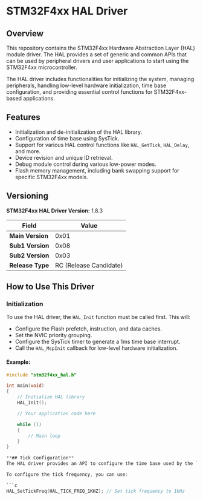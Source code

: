 # STM32F4xx HAL Driver

## Overview
This repository contains the STM32F4xx Hardware Abstraction Layer (HAL) module driver. The HAL provides a set of generic and common APIs that can be used by peripheral drivers and user applications to start using the STM32F4xx microcontroller.

The HAL driver includes functionalities for initializing the system, managing peripherals, handling low-level hardware initialization, time base configuration, and providing essential control functions for STM32F4xx-based applications.

## Features
- Initialization and de-initialization of the HAL library.
- Configuration of time base using SysTick.
- Support for various HAL control functions like `HAL_GetTick`, `HAL_Delay`, and more.
- Device revision and unique ID retrieval.
- Debug module control during various low-power modes.
- Flash memory management, including bank swapping support for specific STM32F4xx models.

## Versioning
**STM32F4xx HAL Driver Version:** 1.8.3

| Field             | Value  |
|-------------------|--------|
| **Main Version**  | 0x01   |
| **Sub1 Version**  | 0x08   |
| **Sub2 Version**  | 0x03   |
| **Release Type**  | RC (Release Candidate) |

## How to Use This Driver

### Initialization
To use the HAL driver, the `HAL_Init` function must be called first. This will:
- Configure the Flash prefetch, instruction, and data caches.
- Set the NVIC priority grouping.
- Configure the SysTick timer to generate a 1ms time base interrupt.
- Call the `HAL_MspInit` callback for low-level hardware initialization.

#### Example:
```c
#include "stm32f4xx_hal.h"

int main(void)
{
    // Initialize HAL library
    HAL_Init();

    // Your application code here

    while (1)
    {
        // Main loop
    }
}

**## Tick Configuration**
The HAL driver provides an API to configure the time base used by the `HAL_Delay` function. By default, SysTick is used, but you can configure it for other time sources if needed.

To configure the tick frequency, you can use:

```c
HAL_SetTickFreq(HAL_TICK_FREQ_1KHZ); // Set tick frequency to 1kHz
